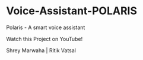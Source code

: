 # Voice-Assistant-POLARIS
Polaris - A smart voice assistant 

Watch this Project on YouTube!

Shrey Marwaha | Ritik Vatsal
